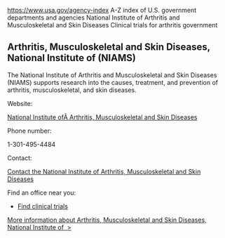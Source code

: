 

https://www.usa.gov/agency-index
A-Z index of U.S. government departments and agencies
National Institute of Arthritis and Musculoskeletal and Skin Diseases
Clinical trials for arthritis government

Arthritis, Musculoskeletal and Skin Diseases, National Institute of (NIAMS)
---------------------------------------------------------------------------

The National Institute of Arthritis and Musculoskeletal and Skin Diseases (NIAMS) supports research into the causes, treatment, and prevention of arthritis, musculoskeletal, and skin diseases.

Website:

[National Institute ofÂ Arthritis, Musculoskeletal and Skin Diseases](https://www.niams.nih.gov/)

Phone number:

1-301-495-4484

Contact:

[Contact the National Institute of Arthritis, Musculoskeletal and Skin Diseases](https://www.niams.nih.gov/about/contact-us)

Find an office near you:

* [Find clinical trials](https://www.clinicaltrials.gov/)

[More information about Arthritis, Musculoskeletal and Skin Diseases, National Institute of  >](https://www.usa.gov/agencies/national-institute-of-arthritis-musculoskeletal-and-skin-diseases)
